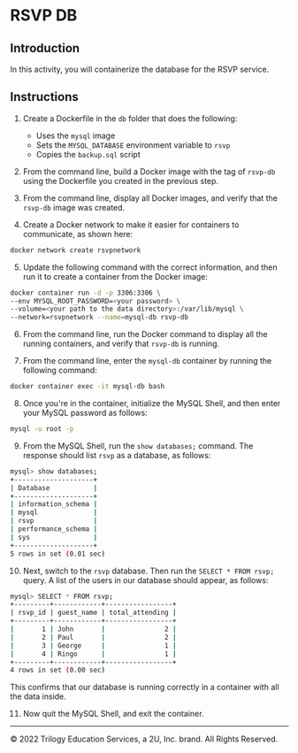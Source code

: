 # RSVP DB

## Introduction

In this activity, you will containerize the database for the RSVP service.

## Instructions

1. Create a Dockerfile in the `db` folder that does the following:
    - Uses the `mysql` image
    - Sets the `MYSQL_DATABASE` environment variable to `rsvp`
    - Copies the `backup.sql` script


2. From the command line, build a Docker image with the tag of `rsvp-db` using the Dockerfile you created in the previous step.

3. From the command line, display all Docker images, and verify that the `rsvp-db` image was created.

4. Create a Docker network to make it easier for containers to communicate, as shown here:

```bash
docker network create rsvpnetwork
```

5. Update the following command with the correct information, and then run it to create a container from the Docker image:

```bash
docker container run -d -p 3306:3306 \
--env MYSQL_ROOT_PASSWORD=<your password> \
--volume=<your path to the data directory>:/var/lib/mysql \
--network=rsvpnetwork --name=mysql-db rsvp-db
```

6. From the command line, run the Docker command to display all the running containers, and verify that `rsvp-db` is running.

7. From the command line, enter the `mysql-db` container by running the following command:

```bash
docker container exec -it mysql-db bash
```

8. Once you're in the container, initialize the MySQL Shell, and then enter your MySQL password as follows:

```bash
mysql -u root -p
```

9. From the MySQL Shell, run the `show databases;` command. The response should list `rsvp` as a database, as follows:

```bash
mysql> show databases;
+--------------------+
| Database           |
+--------------------+
| information_schema |
| mysql              |
| rsvp               |
| performance_schema |
| sys                |
+--------------------+
5 rows in set (0.01 sec)
```

10. Next, switch to the `rsvp` database. Then run the `SELECT * FROM rsvp;` query. A list of the users in our database should appear, as follows:

```bash
mysql> SELECT * FROM rsvp;
+---------+------------+-----------------+
| rsvp_id | guest_name | total_attending |
+---------+------------+-----------------+
|       1 | John       |               2 |
|       2 | Paul       |               2 |
|       3 | George     |               1 |
|       4 | Ringo      |               1 |
+---------+------------+-----------------+
4 rows in set (0.00 sec)
```

This confirms that our database is running correctly in a container with all the data inside.

11. Now quit the MySQL Shell, and exit the container.

---

© 2022 Trilogy Education Services, a 2U, Inc. brand. All Rights Reserved.
